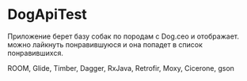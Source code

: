 # DogApiTest
Приложение берет базу собак по породам с Dog.ceo и отображает. можно лайкнуть понравившуюся и она попадет в список понравившихся.

ROOM, Glide, Timber, Dagger, RxJava, Retrofir, Moxy, Cicerone, gson
